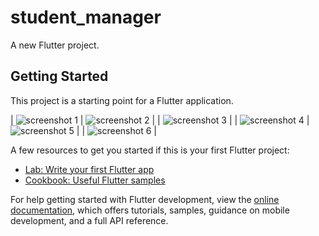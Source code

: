 # student_manager

A new Flutter project.

## Getting Started

This project is a starting point for a Flutter application.

| ![screenshot 1](screenshots/1.png) | ![screenshot 2](screenshots/2.png) | | ![screenshot 3](screenshots/3.png) |
| ![screenshot 4](screenshots/4.png) | ![screenshot 5](screenshots/5.png) | | ![screenshot 6](screenshots/6.png) |

A few resources to get you started if this is your first Flutter project:

- [Lab: Write your first Flutter app](https://docs.flutter.dev/get-started/codelab)
- [Cookbook: Useful Flutter samples](https://docs.flutter.dev/cookbook)

For help getting started with Flutter development, view the
[online documentation](https://docs.flutter.dev/), which offers tutorials,
samples, guidance on mobile development, and a full API reference.
